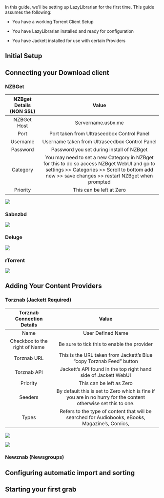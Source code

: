 In this guide, we'll be setting up LazyLibrarian for the first time. This guide
assumes the following:

-   You have a working Torrent Client Setup

-   You have LazyLibrarian installed and ready for configuration

-   You have Jackett installed for use with certain Providers

## Initial Setup

## Connecting your Download client

### NZBGet

| NZBget Details (NON SSL) | Value                                                                                                                                                                                                    |
|:--------------------------:|:----------------------------------------------------------------------------------------------------------------------------------------------------------------------------------------------------------:|
| NZBGet Host              | Servername.usbx.me                                                                                                                                                                                       |
| Port                     | Port taken from Ultraseedbox Control Panel                                                                                                                                                               |
| Username                 | Username taken from Ultraseedbox Control Panel                                                                                                                                                           |
| Password                 | Password you set during install of NZBget                                                                                                                                                                |
| Category                 | You may need to set a new Category in NZBget for this to do so access NZBget WebUI and go to settings \>\> Categories \>\> Scroll to bottom add new \>\> save changes \>\> restart NZBget when prompted  |
| Priority                 | This can be left at Zero                                                                                                                                                                                 |

![]( https://i.imgur.com/Gt7nB0a.png)

### Sabnzbd

![](imageurl)

### Deluge

![](imageurl)

### rTorrent

![](imageurl)

## Adding Your Content Providers

### Torznab (Jackett Required)

| Torznab Connection Details    | Value                                                                                                          |
|:-------------------------------:|:----------------------------------------------------------------------------------------------------------------:|
| Name                          | User Defined Name                                                                                              |
| Checkbox to the right of Name | Be sure to tick this to enable the provider                                                                    |
| Torznab URL                   | This is the URL taken from Jackett’s Blue “copy Torznab Feed” button                                           |
| Torznab API                   | Jackett’s API found in the top right hand side of Jackett WebUI                                                |
| Priority                      | This can be left as Zero                                                                                       |
| Seeders                       | By default this is set to Zero which is fine if you are in no hurry for the content otherwise set this to one. |
| Types                         | Refers to the type of content that will be searched for Audiobooks, eBooks, Magazine’s, Comics,                |

![]( <https://i.imgur.com/0CKpgnM.png>)

![]( <https://i.imgur.com/UxLFwca.png>)

### Newznab (Newsgroups)

## Configuring automatic import and sorting

## Starting your first grab
